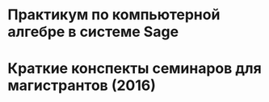 # Практикум по компьютерной алгебре в системе Sage
# Краткие конспекты семинаров для магистрантов (2016)
